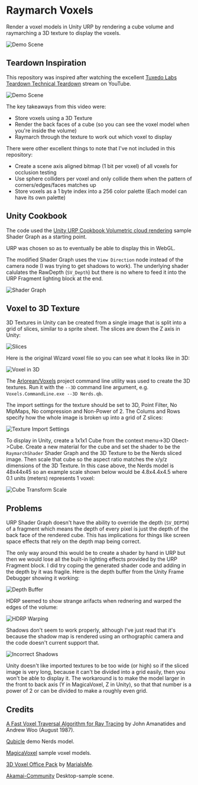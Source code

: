 # Raymarch Voxels 

Render a voxel models in Unity URP by rendering a cube volume and raymarching a 3D texture to display the voxels.

![Demo Scene](/Images/DemoScene.png)

## Teardown Inspiration

This repository was inspired after watching the excellent [Tuxedo Labs Teardown Technical Teardown](https://www.youtube.com/watch?v=0VzE8ROwC58) stream on YouTube.

![Demo Scene](/Images/Teardown_Key_Art_01.png)

The key takeaways from this video were:
- Store voxels using a 3D Texture
- Render the back faces of a cube (so you can see the voxel model when you're inside the volume)
- Raymarch through the texture to work out which voxel to display

There were other excellent things to note that I've not included in this repository:
- Create a scene axis aligned bitmap (1 bit per voxel) of all voxels for occlusion testing
- Use sphere colliders per voxel and only collide them when the pattern of corners/edges/faces matches up
- Store voxels as a 1 byte index into a 256 color palette (Each model can have its own palette)

## Unity Cookbook

The code used the [Unity URP Cookbook Volumetric cloud rendering](https://www.youtube.com/watch?v=hXYOlXVRRL8) sample Shader Graph as a starting point.

URP was chosen so as to eventually be able to display this in WebGL.

The modified Shader Graph uses the ```View Direction``` node instead of the camera node (I was trying to get shadows to work). The underlying shader calulates the RawDepth (```SV_Depth```) but there is no where to feed it into the URP Fragment lighting block at the end.

![Shader Graph](/Images/ShaderGraph.png)

## Voxel to 3D Texture

3D Textures in Unity can be created from a single image that is split into a grid of slices, similar to a sprite sheet. The slices are down the Z axis in Unity:

![Slices](/Images/WizardSlices.png)

Here is the original Wizard voxel file so you can see what it looks like in 3D:

![Voxel in 3D](/Images/Wizard.gif)

The [Arlorean/Voxels](https://github.com/Arlorean/Voxels) project command line utility was used to create the 3D textures. Run it with the ```--3D``` command line argument, e.g. ```Voxels.CommandLine.exe --3D Nerds.qb```.

The import settings for the texture should be set to 3D, Point Filter, No MipMaps, No compression and Non-Power of 2. The Colums and Rows specify how the whole image is broken up into a grid of Z slices:

![Texture Import Settings](/Images/TextureImportSettings.png)

To display in Unity, create a 1x1x1 Cube from the context menu->3D Obect->Cube. Create a new material for the cube and set the shader to be the ```RaymarchShader``` Shader Graph and the 3D Texture to be the Nerds sliced image. Then scale that cube so the aspect ratio matches the x/y/z dimensions of the 3D Texture. In this case above, the Nerds model is 48x44x45 so an example scale shown below would be 4.8x4.4x4.5 where 0.1 units (meters) represents 1 voxel:

![Cube Transform Scale](/Images/CubeTransform.png)

## Problems

URP Shader Graph doesn't have the ability to override the depth (```SV_DEPTH```) of a fragment which means the depth of every pixel is just the depth of the back face of the rendered cube. This has implications for things like screen space effects that rely on the depth map being correct.

The only way around this would be to create a shader by hand in URP but then we would lose all the built-in lighting effects provided by the URP Fragment block. I did try coping the generated shader code and adding in the depth by it was fragile. Here is the depth buffer from the Unity Frame Debugger showing it working:

![Depth Buffer](/Images/SV_DEPTH.png)

HDRP seemed to show strange arifacts when rednering and warped the edges of the volume:

![HDRP Warping](/Images/HDRP.png)

Shadows don't seem to work properly, although I've just read that it's because the shadow map is rendered using an orthographic camera and the code doesn't current support that.

![Incorrect Shadows](/Images/Shadows.png)

Unity doesn't like imported textures to be too wide (or high) so if the sliced image is very long, because it can't be divided into a grid easily, then you won't be able to display it. The workaround is to make the model larger in the front to back axis (Y in MagicaVoxel, Z in Unity), so that that number is a power of 2 or can be divided to make a roughly even grid.

## Credits

[A Fast Voxel Traversal Algorithm for Ray Tracing](http://www.cse.yorku.ca/~amana/research/grid.pdf) by John Amanatides and Andrew Woo (August 1987).

[Qubicle](https://store.steampowered.com/app/454550/Qubicle_Voxel_Editor/) demo Nerds model.

[MagicaVoxel](https://ephtracy.github.io/) sample voxel models.

[3D Voxel Office Pack](https://mariaisme.itch.io/3d-voxel-office) by [MarialsMe](https://mariaisme.itch.io/).

[Akamai-Community](https://github.com/Akamai-Community/inspiring-game-scenes) Desktop-sample scene.


